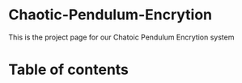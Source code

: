 # Chaotic-Pendulum-Encrytion
This is the project page for our Chatoic Pendulum Encrytion system




# Table of contents
